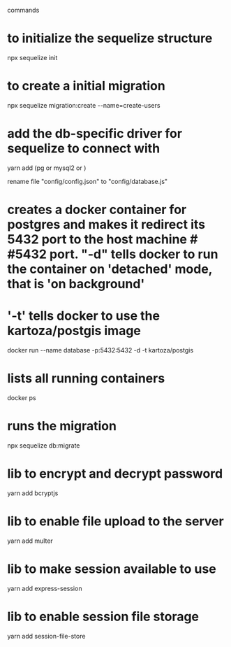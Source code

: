 commands

# to initialize the sequelize structure

npx sequelize init

# to create a initial migration

npx sequelize migration:create --name=create-users

# add the db-specific driver for sequelize to connect with

yarn add (pg or mysql2 or )

rename file "config/config.json" to "config/database.js"

# creates a docker container for postgres and makes it redirect its 5432 port to the host machine # #5432 port. "-d" tells docker to run the container on 'detached' mode, that is 'on background'

# '-t' tells docker to use the kartoza/postgis image

docker run --name database -p:5432:5432 -d -t kartoza/postgis

# lists all running containers

docker ps

# runs the migration

npx sequelize db:migrate

# lib to encrypt and decrypt password

yarn add bcryptjs

# lib to enable file upload to the server

yarn add multer

# lib to make session available to use

yarn add express-session

# lib to enable session file storage

yarn add session-file-store
